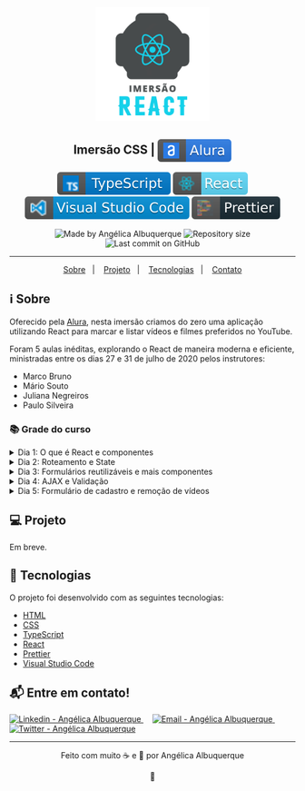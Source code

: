 <div align="center">
    <img src=".github\imersao-react.svg" width="200"/>
</div>

<h2 align="center">Imersão CSS | <img alt="badge alura" align="center" src=".github\alura.svg"></h2>

<p align="center">
<img alt="badge typescript" src=".github\badge-typescript.svg">
<img alt="badge react" src=".github\badge-react.svg">
<img alt="badge vscode" src=".github\badge-visual_studio_code.svg">
<img alt="badge prettier" src=".github\prettier-2.svg">
</p>

<p align="center">
<img alt="Made by Angélica Albuquerque" src="https://img.shields.io/badge/made%20by-Angélica Albuquerque-%20?color=15D1EA">
<img alt="Repository size" src="https://img.shields.io/github/repo-size/angelicaalbuquerque/imersao-react_alura?color=15D1EA">
<img alt="Last commit on GitHub" src="https://img.shields.io/github/last-commit/angelicaalbuquerque/imersao-react_alura?color=15D1EA">
</p>

---

<p align="center">
  <a href="#-sobre">Sobre</a>&nbsp;&nbsp;&nbsp;|&nbsp;&nbsp;&nbsp;
  <a href="#-Projeto">Projeto</a>&nbsp;&nbsp;&nbsp;|&nbsp;&nbsp;&nbsp;
  <a href="#-Tecnologias">Tecnologias</a>&nbsp;&nbsp;&nbsp;|&nbsp;&nbsp;&nbsp;
  <a href="#-Entre-em-contato">Contato</a>
</p>

## ℹ️ Sobre

<p>
Oferecido pela <a href="https://www.alura.com.br/imersao-react" target="_blank">Alura</a>, nesta imersão criamos do zero uma aplicação utilizando React para marcar e listar vídeos e filmes preferidos no YouTube.
</p>

<p>
Foram 5 aulas inéditas, explorando o React de maneira moderna e eficiente, ministradas entre os dias 27 e 31 de julho de 2020 pelos instrutores:

- Marco Bruno
- Mário Souto
- Juliana Negreiros
- Paulo Silveira
</p>

### 📚 Grade do curso

<details>
  <summary>Dia 1: O que é React e componentes</summary>

- Entender a popularização do React, componentes, Create React App, Styled Components e fazer o primeiro deploy.

</details>

<details>
  <summary>Dia 2: Roteamento e State</summary>

- Aprender sobre as páginas no estilo SPA, as vantagens do State e criação de um carrossel para os vídeos.

</details>

<details>
  <summary>Dia 3: Formulários reutilizáveis e mais componentes</summary>

- Explorar a fundo a criação de componentes, reutilizar lógicas comuns com hooks e criar campos de formulários animados.

</details>

<details>
  <summary>Dia 4: AJAX e Validação</summary>

- Entender o protocolo HTTP, aprender como enviar e buscar dados de um back-end, adicionar suporte de validação em nossos campos e colocar a cópia do seu projeto no ar.

</details>

<details>
  <summary>Dia 5: Formulário de cadastro e remoção de vídeos</summary>

- Finalizar o cadastro de vídeos, configurar remoções e conhecer melhor o mercado de React.

</details>

## 💻 Projeto

Em breve.

</p>

## 🚀 Tecnologias

<p>O projeto foi desenvolvido com as seguintes tecnologias:</p>

- [HTML](https://www.w3schools.com/html/)
- [CSS](https://www.w3schools.com/css/)
- [TypeScript](https://www.typescriptlang.org/)
- [React](https://pt-br.reactjs.org/)
- [Prettier](https://prettier.io/)
- [Visual Studio Code](https://code.visualstudio.com/)

## 📬 Entre em contato!

<div align="left">
<a href="https://www.linkedin.com/in/angelica-albuquerque/" target="_blank" >
  <img alt="Linkedin - Angélica Albuquerque" src="https://img.shields.io/badge/Linkedin--%23F8952D?style=social&logo=linkedin">
</a> &nbsp;&nbsp;&nbsp;

<a href="mailto:angelica.o.albuquerque@gmail.com" target="_blank" >
  <img alt="Email - Angélica Albuquerque" src="https://img.shields.io/badge/Email--%23F8952D?style=social&logo=gmail">
</a> &nbsp;&nbsp;&nbsp;

<a href="https://twitter.com/angelica_oa/" target="_blank">
  <img alt="Twitter - Angélica Albuquerque" src="https://img.shields.io/twitter/url?label=Twitter&style=social&url=https%3A%2F%2Ftwitter.com%2Fangelica_oa">
</a>
</div>

---

<p align="center">
Feito com muito ☕ e 🖤 por Angélica Albuquerque
</p>

<p align="center">
👋 
</p>
